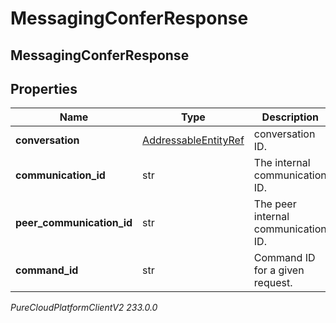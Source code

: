 # MessagingConferResponse

## MessagingConferResponse

## Properties

|Name | Type | Description | Notes|
|------------ | ------------- | ------------- | -------------|
| **conversation** | [AddressableEntityRef](AddressableEntityRef) | conversation ID. | |
| **communication_id** | str | The internal communication ID. | |
| **peer_communication_id** | str | The peer internal communication ID. | |
| **command_id** | str | Command ID for a given request. | |



_PureCloudPlatformClientV2 233.0.0_
